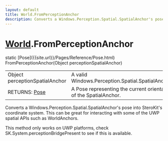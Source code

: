 ```yaml
---
layout: default
title: World.FromPerceptionAnchor
description: Converts a Windows.Perception.Spatial.SpatialAnchor's pose into SteroKit's coordinate system. This can be great for interacting with some of the UWP spatial APIs such as WorldAnchors.  This method only works on UWP platforms, check SK.System.perceptionBridgePresent to see if this is available.
---
```

# [World]({{site.url}}/Pages/Reference/World.html).FromPerceptionAnchor

<div class='signature' markdown='1'>
static [Pose]({{site.url}}/Pages/Reference/Pose.html) FromPerceptionAnchor(Object perceptionSpatialAnchor)
</div>

|  |  |
|--|--|
|Object perceptionSpatialAnchor|A valid             Windows.Perception.Spatial.SpatialAnchor.|
|RETURNS: [Pose]({{site.url}}/Pages/Reference/Pose.html)|A Pose representing the current orientation of the SpatialAnchor.|

Converts a Windows.Perception.Spatial.SpatialAnchor's pose
into SteroKit's coordinate system. This can be great for
interacting with some of the UWP spatial APIs such as WorldAnchors.

This method only works on UWP platforms, check
SK.System.perceptionBridgePresent to see if this is available.



